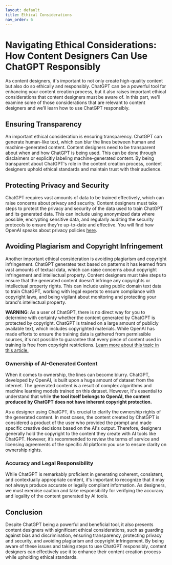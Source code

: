 ```yaml
---
layout: default
title: Ethical Considerations
nav_order: 6
---
```


# Navigating Ethical Considerations: How Content Designers Can Use ChatGPT Responsibly

As content designers, it's important to not only create high-quality content but also do so ethically and responsibly. ChatGPT can be a powerful tool for enhancing your content creation process, but it also raises important ethical considerations that content designers must be aware of. In this part, we'll examine some of those considerations that are relevant to content designers and we’ll learn how to use ChatGPT responsibly.

## Ensuring Transparency

An important ethical consideration is ensuring transparency. ChatGPT can generate human-like text, which can blur the lines between human and machine-generated content. Content designers need to be transparent about when and how ChatGPT is being used. This can be done through disclaimers or explicitly labeling machine-generated content. By being transparent about ChatGPT's role in the content creation process, content designers uphold ethical standards and maintain trust with their audience.

## Protecting Privacy and Security

ChatGPT requires vast amounts of data to be trained effectively, which can raise concerns about privacy and security. Content designers must take steps to protect the privacy and security of the data used to train ChatGPT and its generated data. This can include using anonymized data where possible, encrypting sensitive data, and regularly auditing the security protocols to ensure they're up-to-date and effective.
You will find how OpenAI speaks about privacy policies [here](https://techcommvistula.atlassian.net/wiki/spaces/TECHCOMMVI/pages/132874300/Possibilities+and+limitations+of+ChatGPT+in+terms+of+content+design#Part-4%3A-OpenAI's-Terms-and-Conditions%3A-A-Closer-Look-at-Privacy-Policies).

## Avoiding Plagiarism and Copyright Infringement

Another important ethical consideration is avoiding plagiarism and copyright infringement. ChatGPT generates text based on patterns it has learned from vast amounts of textual data, which can raise concerns about copyright infringement and intellectual property. Content designers must take steps to ensure that the generated content doesn't infringe any copyrights or intellectual property rights. This can include using public domain text data to train ChatGPT, working with legal experts to ensure compliance with copyright laws, and being vigilant about monitoring and protecting your brand's intellectual property.

**WARNING**: As a user of ChatGPT, there is no direct way for you to determine with certainty whether the content generated by ChatGPT is protected by copyright. ChatGPT is trained on a large amount of publicly available text, which includes copyrighted materials. While OpenAI has made efforts to ensure the training data is gathered from permissible sources, it's not possible to guarantee that every piece of content used in training is free from copyright restrictions. [Learn more about this topic in this article.](https://theconversation.com/chatgpt-what-the-law-says-about-who-owns-the-copyright-of-ai-generated-content-200597)

### Ownership of AI-Generated Content

When it comes to ownership, the lines can become blurry. ChatGPT, developed by OpenAI, is built upon a huge amount of dataset from the internet. The generated content is a result of complex algorithms and machine learning models trained on this dataset. However, it's essential to understand that while **the tool itself belongs to OpenAI, the content produced by ChatGPT does not have inherent copyright protection.**

As a designer using ChatGPT, it’s crucial to clarify the ownership rights of the generated content. In most cases, the content created by ChatGPT is considered a product of the user who provided the prompt and made specific creative decisions based on the AI's output. Therefore, designers generally hold the copyright to the content they create with AI tools like ChatGPT. However, it’s recommended to review the terms of service and licensing agreements of the specific AI platform you use to ensure clarity on ownership rights.

### Accuracy and Legal Responsibility

While ChatGPT is remarkably proficient in generating coherent, consistent, and contextually appropriate content, it's important to recognize that it may not always produce accurate or legally compliant information. As designers, we must exercise caution and take responsibility for verifying the accuracy and legality of the content generated by AI tools.

## Conclusion

Despite ChatGPT being a powerful and beneficial tool, it also presents content designers with significant ethical considerations, such as guarding against bias and discrimination, ensuring transparency, protecting privacy and security, and avoiding plagiarism and copyright infringement.
By being aware of these issues and taking steps to use ChatGPT responsibly, content designers can effectively use it to enhance their content creation process while upholding ethical standards.
